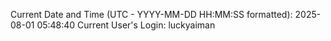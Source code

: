 Current Date and Time (UTC - YYYY-MM-DD HH:MM:SS formatted): 2025-08-01 05:48:40
Current User's Login: luckyaiman
